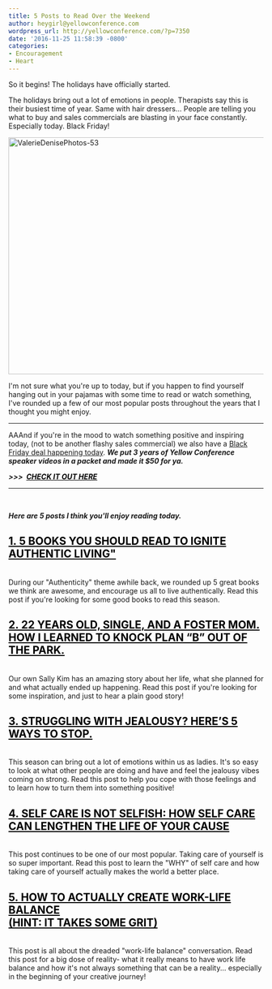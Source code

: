 ```yaml
---
title: 5 Posts to Read Over the Weekend
author: heygirl@yellowconference.com
wordpress_url: http://yellowconference.com/?p=7350
date: '2016-11-25 11:58:39 -0800'
categories:
- Encouragement
- Heart
---
```

<p>So it begins! The holidays have officially started.</p>
<p>The holidays bring out a lot of emotions in people. Therapists say this is their busiest time of year. Same with hair dressers... People are telling you what to buy and sales commercials are blasting in your face constantly. Especially today. Black Friday!</p>
<p><a href="http://yellowconference.com/wp-content/uploads/2016/07/ValerieDenisePhotos-53.jpg"><img class="aligncenter size-full wp-image-6323" src="http://yellowconference.com/wp-content/uploads/2016/07/ValerieDenisePhotos-53.jpg" alt="ValerieDenisePhotos-53" width="700" height="467" /></a></p>
<p>I'm not sure what you're up to today, but if you happen to find yourself hanging out in your pajamas with some time to read or watch something, I've rounded up a few of our most popular posts throughout the years that I thought you might enjoy.</p>
<hr />
<p>AAAnd if you're in the mood to watch something positive and inspiring today, (not to be another flashy sales commercial) we also have a <a href="http://yellowco.myshopify.com/products/yellow-conference-pack-black-friday-deal" target="_blank">Black Friday deal happening today</a>. <em><strong>We put 3 years of Yellow Conference speaker videos in a packet and made it $50 for ya.</strong></em></p>
<p><em><strong>>>>&nbsp; <a style="color: #000000;" href="http://yellowco.myshopify.com/products/yellow-conference-pack-black-friday-deal" target="_blank">CHECK IT OUT HERE</a> </strong></em></p>
<hr />
<p>&nbsp;</p>
<p><em><strong>Here are 5 posts I think you'll enjoy reading today.</strong></em></p>
<h2> <a style="color: #000000;" href="http://yellowconference.com/2015/03/26/authenticlivingbooks/" target="_blank">1.&nbsp;5 BOOKS YOU SHOULD READ TO IGNITE AUTHENTIC LIVING"</a>  </h2><br />
During our "Authenticity" theme awhile back, we rounded up 5 great books we think are awesome, and encourage us all to live authentically. Read this post if you're looking for some good books to read this season.</p>
<h2> <a style="color: #000000;" href="http://yellowconference.com/2015/12/08/refinenotdefine/" target="_blank">2.&nbsp;22 YEARS OLD, SINGLE, AND A FOSTER MOM. HOW I LEARNED TO KNOCK PLAN &ldquo;B&rdquo; OUT OF THE PARK.</a> </h2><br />
Our own Sally Kim has an amazing story about her life, what she planned for and what actually ended up happening. Read this post if you're looking for some inspiration, and just to hear a plain good story!</p>
<h2> <a style="color: #000000;" href="http://yellowconference.com/2015/05/12/jealousyandtribe/" target="_blank">3.&nbsp;STRUGGLING WITH JEALOUSY? HERE&rsquo;S 5 WAYS TO STOP.</a> </h2><br />
This season can bring out a lot of emotions within us as ladies. It's so easy to look at what other people are doing and have and feel the jealousy vibes coming on strong. Read this post to help you cope with those feelings and to learn how to turn them into something positive!</p>
<h2> <a style="color: #000000;" href="http://yellowconference.com/2015/09/10/creativeadvocacyselfcare/" target="_blank">4.&nbsp;SELF CARE IS NOT SELFISH: HOW SELF CARE CAN LENGTHEN THE LIFE OF YOUR CAUSE</a> </h2><br />
This post continues to be one of our most popular. Taking care of yourself is so super important. Read this post to learn the "WHY" of self care and how taking care of yourself actually makes the world a better place.</p>
<h2> <a style="color: #000000;" href="http://yellowconference.com/2016/06/02/the-real-secret-to-work-life-balance-hint-it-takes-some-grit/" target="_blank">5.&nbsp;HOW TO ACTUALLY CREATE WORK-LIFE BALANCE </a> <br />
 <a style="color: #000000;" href="http://yellowconference.com/2016/06/02/the-real-secret-to-work-life-balance-hint-it-takes-some-grit/" target="_blank"> (HINT: IT TAKES SOME GRIT)</a> </h2><br />
This post is all about the dreaded "work-life balance" conversation. Read this post for a big dose of reality- what it really means to have work life balance and how it's not always something that can be a reality... especially in the beginning of your creative journey!</p>
